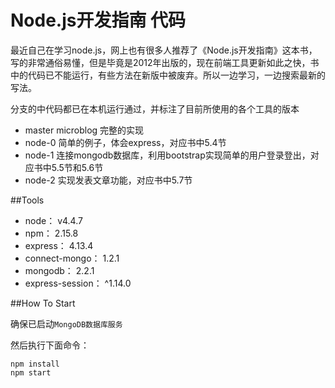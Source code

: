 # Node.js开发指南 代码
最近自己在学习node.js，网上也有很多人推荐了《Node.js开发指南》这本书，写的非常通俗易懂，但是毕竟是2012年出版的，现在前端工具更新如此之快，书中的代码已不能运行，有些方法在新版中被废弃。所以一边学习，一边搜索最新的写法。

分支的中代码都已在本机运行通过，并标注了目前所使用的各个工具的版本

* master  microblog 完整的实现
* node-0  简单的例子，体会express，对应书中5.4节
* node-1  连接mongodb数据库，利用bootstrap实现简单的用户登录登出，对应书中5.5节和5.6节
* node-2  实现发表文章功能，对应书中5.7节

##Tools

* node： v4.4.7
* npm： 2.15.8
* express： 4.13.4
* connect-mongo： 1.2.1
* mongodb： 2.2.1
* express-session： ^1.14.0

##How To Start

确保已启动`MongoDB数据库服务`

然后执行下面命令：

```
npm install
npm start
```
